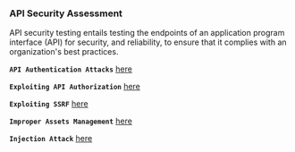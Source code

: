 ### API Security Assessment

API security testing entails testing the endpoints of an application program interface (API) for security, and reliability, to ensure that it complies with an organization's best practices.

**`API Authentication Attacks`** [here](https://github.com/Jkrathod/API/blob/main/API%20Authentication%20Attacks.md)

**`Exploiting API Authorization`** [here](https://github.com/Jkrathod/API/blob/main/Exploiting%20API%20Authorization.md)

**`Exploiting SSRF`** [here](https://github.com/Jkrathod/API/blob/main/Exploiting%20SSRF.md)

**`Improper Assets Management`** [here](https://github.com/Jkrathod/API/blob/main/Improper%20Assets%20Management.md)

**`Injection Attack`** [here]()
